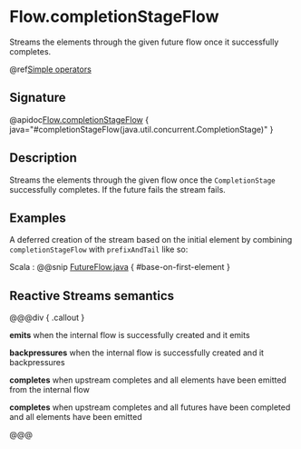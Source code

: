 # Flow.completionStageFlow

Streams the elements through the given future flow once it successfully completes.

@ref[Simple operators](../index.md#simple-operators)

## Signature

@apidoc[Flow.completionStageFlow](Flow$) { java="#completionStageFlow(java.util.concurrent.CompletionStage)" }


## Description

Streams the elements through the given flow once the `CompletionStage` successfully completes. 
If the future fails the stream fails.

## Examples

A deferred creation of the stream based on the initial element by combining `completionStageFlow`
with `prefixAndTail` like so:

Scala
:   @@snip [FutureFlow.java](/gemini-docs/src/test/java/jdocs/stream/operators/flow/FutureFlow.java) { #base-on-first-element }


## Reactive Streams semantics

@@@div { .callout }

**emits** when the internal flow is successfully created and it emits

**backpressures** when the internal flow is successfully created and it backpressures

**completes** when upstream completes and all elements have been emitted from the internal flow

**completes** when upstream completes and all futures have been completed and all elements have been emitted

@@@

